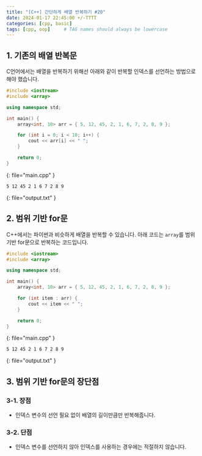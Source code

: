 ```yaml
---
title: "[C++] 간단하게 배열 반복하기 #20"
date: 2024-01-17 22:45:00 +/-TTTT
categories: [cpp, basic]
tags: [cpp, oop]     # TAG names should always be lowercase
---
```


## 1. 기존의 배열 반복문
C언어에서는 배열을 반복하기 위해선 아래와 같이 반복할 인덱스를 선언하는 방법으로 해야 했습니다.

```cpp
#include <iostream>
#include <array>

using namespace std;

int main() {
    array<int, 10> arr = { 5, 12, 45, 2, 1, 6, 7, 2, 8, 9 };

    for (int i = 0; i < 10; i++) {
        cout << arr[i] << " ";
    }

    return 0;
}
```
{: file="main.cpp" }
```
5 12 45 2 1 6 7 2 8 9 
```
{: file="output.txt" }

## 2. 범위 기반 for문
C++에서는 파이썬과 비슷하게 배열을 반복할 수 있습니다.
아래 코드는 `array`를 범위 기반 for문으로 반복하는 코드입니다.

```cpp
#include <iostream>
#include <array>

using namespace std;

int main() {
    array<int, 10> arr = { 5, 12, 45, 2, 1, 6, 7, 2, 8, 9 };

    for (int item : arr) {
        cout << item << " ";
    }

    return 0;
}
```
{: file="main.cpp" }
```
5 12 45 2 1 6 7 2 8 9 
```
{: file="output.txt" }

## 3. 범위 기반 for문의 장단점

### 3-1. 장점
* 인덱스 변수의 선언 필요 없이 배열의 길이만큼만 반복해줍니다.

### 3-2. 단점
* 인덱스 변수를 선언하지 않아 인덱스를 사용하는 경우에는 적절하지 않습니다.